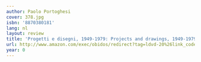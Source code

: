```yaml
---
author: Paolo Portoghesi
cover: 378.jpg
isbn: '8870380181'
lang: nl
layout: review
title: 'Progetti e disegni, 1949-1979: Projects and drawings, 1949-1979'
url: http://www.amazon.com/exec/obidos/redirect?tag=ldvd-20%26link_code=xm2%26camp=2025%26creative=165953%26path=http://www.amazon.com/gp/redirect.html%253fASIN=8870380181%2526tag=ldvd-20%2526lcode=xm2%2526cID=2025%2526ccmID=165953%2526location=/o/ASIN/8870380181%25253FSubscriptionId=0VJDVJ14KM0P0VXDCQ82
year: 0
---
```


